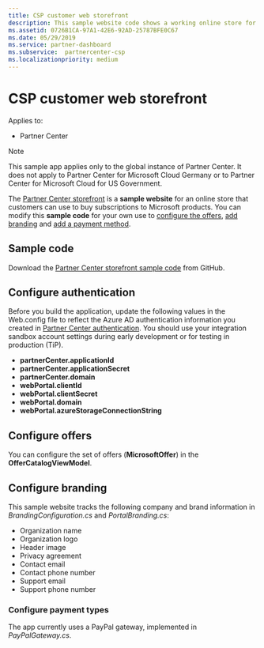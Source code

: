 ```yaml
---
title: CSP customer web storefront
description: This sample website code shows a working online store for customers to buy subscriptions to Microsoft products.
ms.assetid: 0726B1CA-97A1-42E6-92AD-25787BFE0C67
ms.date: 05/29/2019
ms.service: partner-dashboard
ms.subservice:  partnercenter-csp
ms.localizationpriority: medium
---
```


# CSP customer web storefront

Applies to:

- Partner Center

> [!NOTE]
> This sample app applies only to the global instance of Partner Center. It does not apply to Partner Center for Microsoft Cloud Germany or to Partner Center for Microsoft Cloud for US Government.

The [Partner Center storefront](https://github.com/Microsoft/Partner-Center-Storefront) is a **sample website** for an online store that customers can use to buy subscriptions to Microsoft products. You can modify this **sample code** for your own use to [configure the offers](#configure-offers), [add branding](#configure-branding) and [add a payment method](#configure-payment-types).

## Sample code

Download the [Partner Center storefront sample code](https://github.com/Microsoft/Partner-Center-Storefront) from GitHub.

## Configure authentication

Before you build the application, update the following values in the Web.config file to reflect the Azure AD authentication information you created in [Partner Center authentication](partner-center-authentication.md). You should use your integration sandbox account settings during early development or for testing in production (TiP).

- **partnerCenter.applicationId**
- **partnerCenter.applicationSecret**
- **partnerCenter.domain**
- **webPortal.clientId**
- **webPortal.clientSecret**
- **webPortal.domain**
- **webPortal.azureStorageConnectionString**

## Configure offers

You can configure the set of offers (**MicrosoftOffer**) in the **OfferCatalogViewModel**.

## Configure branding

This sample website tracks the following company and brand information in *BrandingConfiguration.cs* and *PortalBranding.cs*:

- Organization name
- Organization logo
- Header image
- Privacy agreement
- Contact email
- Contact phone number
- Support email
- Support phone number

### Configure payment types

The app currently uses a PayPal gateway, implemented in *PayPalGateway.cs*.